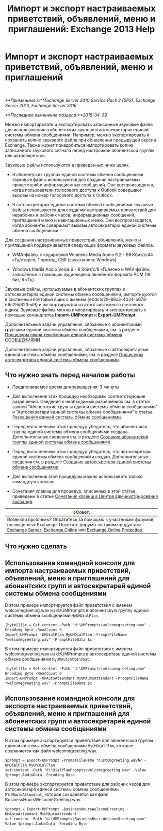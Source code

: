 ﻿---
title: 'Импорт и экспорт настраиваемых приветствий, объявлений, меню и приглашений: Exchange 2013 Help'
TOCTitle: Импорт и экспорт настраиваемых приветствий, объявлений, меню и приглашений
ms:assetid: e82da5d5-625f-4d8b-8d31-ac45513aacfd
ms:mtpsurl: https://technet.microsoft.com/ru-ru/library/Ee681667(v=EXCHG.150)
ms:contentKeyID: 54652139
ms.date: 05/22/2018
mtps_version: v=EXCHG.150
ms.translationtype: MT
---

# Импорт и экспорт настраиваемых приветствий, объявлений, меню и приглашений

 

_**Применимо к:**Exchange Server 2010 Service Pack 2 (SP2), Exchange Server 2013, Exchange Server 2016_

_**Последнее изменение раздела:**2015-04-08_

Можно импортировать и экспортировать записанные звуковые файлы для использования в абонентских группах и автосекретарях единой системы обмена сообщениями. Например, можно экспортировать и сохранить копию звукового файла при обновлении предыдущей версии Exchange. Также может понадобиться импортировать копию записанного звукового сигнала перед настройкой абонентской группы или автосекретаря.

Звуковые файлы используются в приведенных ниже целях.

  - В абонентских группах единой системы обмена сообщениями звуковые файлы используются для создания настраиваемых приветствий и информационных сообщений. Они воспроизводятся, когда пользователи голосового доступа к Outlook совершают вызовы на номер голосового доступа к Outlook.

  - В автосекретарях единой системы обмена сообщениями звуковые файлы используются для создания настраиваемых приветствий для нерабочих и рабочих часов, информационных сообщений, приглашений меню и навигационных меню. Они воспроизводятся, когда абоненты совершают вызовы автосекретарю единой системы обмена сообщениями.

Для создания настраиваемых приветствий, объявлений, меню и приглашений поддерживаются следующие форматы звуковых файлов.

  - WMA-файлы с кодировкой Windows Media Audio 9,2 - 96 Кбит/с/44 кГц/стерео, 1 проход, CBR (звукозапись Windows)

  - Windows Media Audio Voice 9 - 8 Кбит/с/8 кГц/моно и WAV-файлы, записанные с помощью аудиокодека линейного формата PCM (16 бит, 8 кГц).

Звуковые файлы, используемые в абонентских группах и автосекретарях единой системы обмена сообщениями, импортируются в системный почтовый ящик с именем {e0dc1c29-89c3-4034-b678-e6c29d823ed9} и экспортируются из этого системного почтового ящика. Звуковые файлы можно импортировать и экспортировать с помощью командлетов **Import-UMPrompt** и **Export-UMPrompt**.

Дополнительные задачи управления, связанные с абонентскими группами единой системы обмена сообщениями, см. в разделе [Процедуры плана телефонным единой системы обмена СООБЩЕНИЯМИ](um-dial-plan-procedures-exchange-2013-help.md).

Дополнительные задачи управления, связанные с автосекретарями единой системы обмена сообщениями, см. в разделе [Процедуры автосекретаря единой системы обмена сообщениями](um-auto-attendant-procedures-exchange-2013-help.md).

## Что нужно знать перед началом работы

  - Предполагаемое время для завершения: 3 минуты.

  - Для выполнения этих процедур необходимы соответствующие разрешения. Сведения о необходимых разрешениях см. в статье записи "Абонентские группы единой системы обмена сообщениями" и "Автосекретари единой системы обмена сообщениями" в статье [Разрешения единой системы обмена сообщениями](unified-messaging-permissions-exchange-2013-help.md).

  - Перед выполнением этих процедур убедитесь, что абонентская группа единой системы обмена сообщениями создана. Дополнительные сведения см. в разделе [Создание абонентской группы единой системы обмена сообщениями](create-a-um-dial-plan-exchange-2013-help.md).

  - Перед выполнением этих процедур убедитесь, что автосекретарь единой системы обмена сообщениями создан. Дополнительные сведения см. в разделе [Создание автосекретаря единой системы обмена сообщениями](create-a-um-auto-attendant-exchange-2013-help.md).

  - Для выполнения этой процедуры можно использовать только командную консоль.

  - Сочетания клавиш для процедур, описанных в этой статье, приведены в статье [Сочетания клавиш в Центре администрирования Exchange](keyboard-shortcuts-in-the-exchange-admin-center-exchange-online-protection-help.md).

<table>
<thead>
<tr class="header">
<th><img src="images/Bb124558.tip(EXCHG.150).gif" title="Совет" alt="Совет" />Совет.</th>
</tr>
</thead>
<tbody>
<tr class="odd">
<td>Возникли проблемы? Обратитесь за помощью к участникам форумов, посвященных Exchange. Посетите форумы по таким продуктам: <a href="https://go.microsoft.com/fwlink/p/?linkid=60612">Exchange Server</a>, <a href="https://go.microsoft.com/fwlink/p/?linkid=267542">Exchange Online</a> или <a href="https://go.microsoft.com/fwlink/p/?linkid=285351">Exchange Online Protection</a>..</td>
</tr>
</tbody>
</table>


## Что нужно сделать

## Использование командной консоли для импорта настраиваемых приветствий, объявлений, меню и приглашений для абонентских групп и автосекретарей единой системы обмена сообщениями

В этом примере импортируется файл приветствия с именем welcomegreeting.wav из d:\\UMPrompts в абонентскую группу единой системы обмена сообщениями `MyUMDialPlan`.

    [byte[]]$c = Get-content -Path "d:\UMPrompts\welcomegreeting.wav" -Encoding Byte -ReadCount 0
    Import-UMPrompt -UMDialPlan MyUMDialPlan -PromptFileName "welcomegreeting.wav" -PromptFileData $c

В этом примере импортируется файл приветствия с именем welcomegreeting.wav из d:\\UMPrompts в автосекретарь единой системы обмена сообщениями `MyUMAutoAttendant`.

    [byte[]]$c = Get-content -Path "d:\UMPrompts\welcomegreeting.wav" -Encoding Byte -ReadCount 0
    Import-UMPrompt -UMAutoAttendant MyUMAutoAttendant -PromptFileName "welcomegreeting.wav" -PromptFileData $c

## Использование командной консоли для экспорта настраиваемых приветствий, объявлений, меню и приглашений для абонентских групп и автосекретарей единой системы обмена сообщениями

В этом примере экспортируется приветствие для абонентской группы единой системы обмена сообщениями `MyUMDialPlan`, которое сохраняется как файл welcomegreeting.wav.

    $prompt = Export-UMPrompt -PromptFileName "customgreeting.wav�? -UMDialPlan MyUMDialPlan
    set-content -Path "d:\DialPlanPrompts\welcomegreeting.wav" -Value $prompt.AudioData -Encoding Byte

В этом примере экспортируется приветствие для рабочих часов для автосекретаря единой системы обмена сообщениями `MYUMAutoAttendant`, которое сохраняется как файл BusinessHoursWelcomeGreeting.wav.

    $prompt = Export-UMPrompt -BusinessHoursWelcomeGreeting -UMAutoAttendant MyUMAutoAttendant
    set-content -Path "d:\UMPrompts\BusinessHoursWelcomeGreeting.wav" -Value $prompt.AudioData -Encoding Byte


